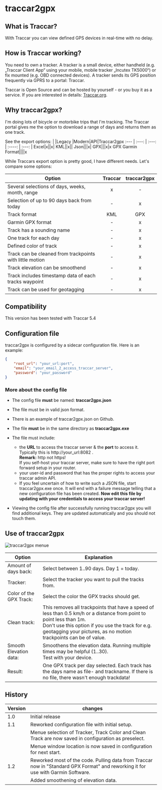 # traccar2gpx

## What is Traccar?
With Traccar you can view defined GPS devices in real-time with no delay.

## How is Traccar working?
You need to own a tracker. A tracker is a small device, either handheld (e.g. „Traccar Client App“ using your mobile, mobile tracker „Incutex TK5000“) or fix mounted (e.g. OBD connected devices). A tracker sends its GPS position frequently via GPRS to a portal: Traccar.

Traccar is Open Source and can be hosted by yourself - or you buy it as a service. If you are interested in details: [Traccar.org](https://www.traccar.org/).

## Why traccar2gpx?
I'm doing lots of bicycle or motorbike trips that I'm tracking. The Traccar portal gives me the option to download a range of days and returns them as one track.

See the export options:
| |Legacy	|Modern|API|Traccar2gpx
:--- | :---: | :---: | :----: | :---: |
Excel|x||x|
KML||x||
Json|||x|
GPX|||x|x
GPX Garmin Format||||x

While Traccars export option is pretty good, I have different needs. Let's compare some options:

|Option |Traccar |traccar2gpx|
--- | :---: | :---: |
|Several selections of days, weeks, month, range  | x | - |
|Selection of up to 90 days back from today  | - | x |
|Track format |KML | GPX|
|Garmin GPX format | - | x |
|Track has a sounding name  | - | x |
|One track for each day  | - | x |
|Defined color of track  | - | x |
|Track can be cleaned from trackpoints with little motion  | - | x |
|Track elevation can be smoothend  | - | x |
|Track includes timestamp data of each tracks waypoint  | - | x |
|Track can be used for geotagging  | - | x |

## Compatibility
This version has been tested with Traccar 5.4
## Configuration file

traccar2gpx is configured by a sidecar configuration file. Here is an example:

```json
{
    "root_url": "your_url:port",
    "email": "your_email_2_access_traccar_server",
    "password": "your_password"
}
```
### More about the config file
* The config file **must** be named: **traccar2gpx.json**
* The file must be in valid json format.
* There is an example of traccar2gpx.json on Github. 

* The file **must** be in the same directory as **traccar2gpx.exe**
* The file must include:
    *  the **URL** to access the traccar server & the **port** to access it. Typically this is http://your_url:8082 . <br />**Remark:** http not https!  <br /> If you self-host your traccar server, make sure to have the right port forward setup in your router.
    *  your user-id and password that has the proper rights to access your traccar admin API.
    * If you feel uncertain of how to write such a JSON file, start traccar2gpx.exe once. It will end with a failure message telling that a new configuration file has been created. 
    **Now edit this file by updating with your credentials to access your traccar server!**

* Viewing the config file after successfully running traccar2gpx you will find additional keys. They are updated automatically and you should not touch them.
    
## Use of traccar2gpx

![traccar2gpx menue](https://motorradtouren.de/traccar2gpx.jpg "traccar2gpx menue options")


|Option |Explanation |
--- | --- |
|Amount of days back:|Select between 1..90 days. Day 1 = today.  |
|Tracker:|Select the tracker you want to pull the tracks from.  |
|Color of the GPX Track:|Select the color the GPX tracks should get.  |
|Clean track: | This removes all trackpoints that have a speed of less than 0.5 km/h or a distance from point to point less than 1m. <br/>Don't use this option if you use the track for e.g. geotagging your pictures, as no motion trackpoints can be of value.  |
|Smooth Elevation data:| Smoothens the elevation data. Running multiple times may be helpful (1..30). <br/>Test with your device. |
|Result:|One GPX track per day selected. Each track has the days name as file- and trackname. If there is no file, there wasn't enough trackdata! |

## History
|Version |changes|
--- | --- |
|1.0 |Initial release|
|1.1 |Reworked configuration file with initial setup.|
| | Menue selection of Tracker, Track Color and Clean Track are now saved in configuration as preselect.|
| | Menue window location is now saved in configuration for next start.|
|1.2 |Reworked most of the code. Pulling data from Traccar now in "Standard GPX Format" and reworking it for use with Garmin Software.|
| | Added smoothening of elevation data.|